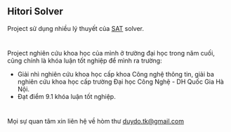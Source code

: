 ## Hitori Solver
Project sử dụng nhiều lý thuyết của [SAT](https://en.wikipedia.org/wiki/Boolean_satisfiability_problem) solver.
#
Project nghiên cứu khoa học của mình ở trường đại học trong năm cuối, cũng chính là khóa luận tốt nghiệp để mình ra trường:
- Giải nhì nghiên cứu khoa học cấp khoa Công nghệ thông tin, giải ba nghiên cứu khoa học cấp trường Đại học Công Nghệ - DH Quốc Gia Hà Nội.
- Đạt điểm 9.1 khóa luận tốt nghiệp.
#
Mọi sự quan tâm xin liên hệ về hòm thư duydo.tk@gmail.com
